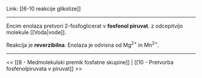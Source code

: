 Link: [[6-10 reakcije glikolize]]

---

Encim enolaza pretvori 2-fosfoglicerat v **fosfenol piruvat**. z odcepitvijo molekule [[Voda|vode]].

Reakcija je **reverzibilna**. Enolaza je odvisna od Mg$^{2+}$ in Mn$^{2+}$.

---

<< [[8 - Medmolekulski premik fosfatne skupine]] | [[10 - Pretvorba fosfenolpiruvata v piruvat]] >>